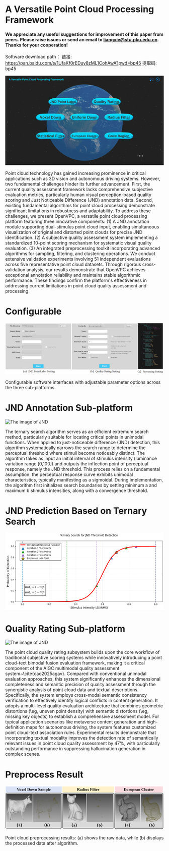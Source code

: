 # A Versatile Point Cloud Processing Framework

#### We appreciate any useful suggestions for improvement of this paper from peers. Please raise issues or send an email to **liangxie@stu.pku.edu.cn**. Thanks for your cooperation!


Software download path：
链接: https://pan.baidu.com/s/1UfaKf0rEDuy8zML1CohAwA?pwd=bp45 提取码: bp45


![The image of JND](image/1-1.png) 


Point cloud technology has gained increasing prominence in critical applications such as 3D vision and autonomous driving systems. However, two fundamental challenges hinder its further advancement. First, the current quality assessment framework lacks comprehensive subjective evaluation metrics, particularly human visual perception-based quality scoring and Just Noticeable Difference (JND) annotation data. Second, existing fundamental algorithms for point cloud processing demonstrate significant limitations in robustness and adaptability. To address these challenges, we present OpenVPC, a versatile point cloud processing platform featuring three innovative components: (1) A JND annotation module supporting dual-stimulus point cloud input, enabling simultaneous visualization of original and distorted point clouds for precise JND identification. (2) A subjective quality assessment system implementing a standardized 10-point scoring mechanism for systematic visual quality evaluation. (3) An integrated preprocessing toolkit incorporating advanced algorithms for sampling, filtering, and clustering operations. We conduct extensive validation experiments involving 51 independent evaluations across five representative point cloud datasets. Through rigorous cross-validation analysis, our results demonstrate that OpenVPC achieves exceptional annotation reliability and maintains stable algorithmic performance. These findings confirm the platform's effectiveness in addressing current limitations in point cloud quality assessment and processing. 



# Configurable

![The image of JND](image/3.png) 

Configurable software interfaces with adjustable parameter options across the three sub-platforms.


# JND Annotation Sub-platform

![The image of JND](image/9-1.png) 

The ternary search algorithm serves as an efficient extremum search method, particularly suitable for locating critical points in unimodal functions. When applied to just-noticeable difference (JND) detection, this algorithm systematically narrows the search range to determine the perceptual threshold where stimuli become noticeably distinct. The algorithm takes as input an initial interval of stimulus intensity (luminance variation range [0,100]) and outputs the inflection point of perceptual response, namely the JND threshold. This process relies on a fundamental assumption: the perceptual response curve exhibits unimodal characteristics, typically manifesting as a sigmoidal. During implementation, the algorithm first initializes search boundaries by setting minimum a and maximum b stimulus intensities, along with a convergence threshold. 



# JND Prediction Based on Ternary Search

![The image of JND](image/myplot.png)

# Quality Rating Sub-platform

![The image of JND](image/8-1.png) 


The point cloud quality rating subsystem builds upon the core workflow of traditional subjective scoring systems while innovatively introducing a point cloud-text bimodal fusion evaluation framework, making it a critical component of the AIGC multimodal quality assessment system~\cite{cao2025agav}. Compared with conventional unimodal evaluation approaches, this system significantly enhances the dimensional completeness and semantic precision of quality assessment through the synergistic analysis of point cloud data and textual descriptions.
Specifically, the system employs cross-modal semantic consistency verification to effectively identify logical conflicts in content generation. It adopts a multi-level quality evaluation architecture that combines geometric distortions (\eg, uneven point density) with semantic distortions (\eg, missing key objects) to establish a comprehensive assessment model. For typical application scenarios like metaverse content generation and high-definition maps for autonomous driving, the system features customized point cloud-text association rules. Experimental results demonstrate that incorporating textual modality improves the detection rate of semantically relevant issues in point cloud quality assessment by 47\%, with particularly outstanding performance in suppressing hallucination generation in complex scenes.

# Preprocess Result

![The image of JND](image/merge.png)

Point cloud preprocessing results: (a) shows the raw data, while (b) displays the processed data after algorithm.

